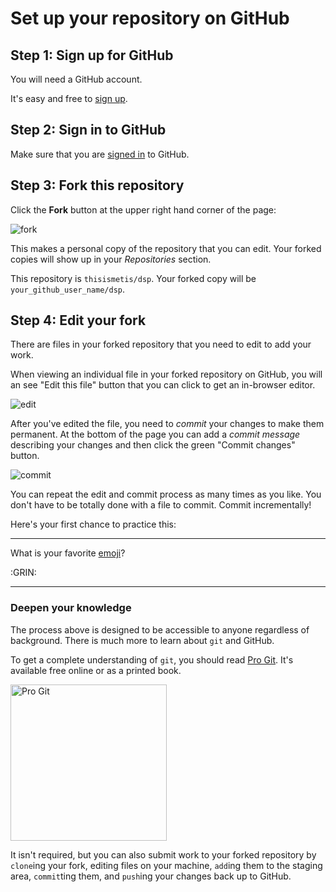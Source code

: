 # Set up your repository on GitHub


## Step 1: Sign up for GitHub

You will need a GitHub account.

It's easy and free to [sign up](https://github.com/join).


## Step 2: Sign in to GitHub

Make sure that you are [signed in](https://github.com/login) to GitHub.


## Step 3: Fork this repository

Click the **Fork** button at the upper right hand corner of the page:

![fork](img/forking_repo.png)

This makes a personal copy of the repository that you can edit. Your forked copies will show up in your *Repositories* section.

This repository is `thisismetis/dsp`. Your forked copy will be `your_github_user_name/dsp`.


## Step 4: Edit your fork

There are files in your forked repository that you need to edit to add your work.

When viewing an individual file in your forked repository on GitHub, you will an see "Edit this file" button that you can click to get an in-browser editor.

![edit](img/edit_file.png)

After you've edited the file, you need to _commit_ your changes to make them permanent. At the bottom of the page you can add a _commit message_ describing your changes and then click the green "Commit changes" button.

![commit](img/commit_file.png)

You can repeat the edit and commit process as many times as you like. You don't have to be totally done with a file to commit. Commit incrementally!

Here's your first chance to practice this:

---

What is your favorite [emoji](http://www.emoji-cheat-sheet.com/)?

:GRIN:

---


### Deepen your knowledge

The process above is designed to be accessible to anyone regardless of background. There is much more to learn about `git` and GitHub.

To get a complete understanding of `git`, you should read [Pro Git](http://git-scm.com/book/en/v2). It's available free online or as a printed book.

[<img src="img/pro_git.png" title="Pro Git" width="250" />](http://git-scm.com/book/en/v2)

It isn't required, but you can also submit work to your forked repository by `clone`ing your fork, editing files on your machine, `add`ing them to the staging area, `commit`ting them, and `push`ing your changes back up to GitHub.
